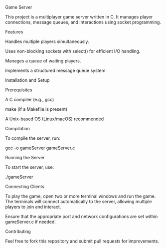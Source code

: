 Game Server

This project is a multiplayer game server written in C. It manages player connections, message queues, and interactions using socket programming.

Features

Handles multiple players simultaneously.

Uses non-blocking sockets with select() for efficient I/O handling.

Manages a queue of waiting players.

Implements a structured message queue system.

Installation and Setup

Prerequisites

A C compiler (e.g., gcc)

make (if a Makefile is present)

A Unix-based OS (Linux/macOS) recommended

Compilation

To compile the server, run:

gcc -o gameServer gameServer.c

Running the Server

To start the server, use:

./gameServer

Connecting Clients

To play the game, open two or more terminal windows and run the game. The terminals will connect automatically to the server, allowing multiple players to join and interact.

Ensure that the appropriate port and network configurations are set within gameServer.c if needed.

Contributing

Feel free to fork this repository and submit pull requests for improvements.
